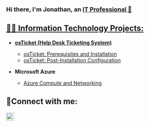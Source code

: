 ### Hi there, I'm Jonathan, an <a href="https://linkedin.com/in/"> IT Professional 👋
 

<h2>👨‍💻 Information Technology Projects:</h2>

- <b>osTicket (Help Desk Ticketing System)</b>
  - [osTicket: Prerequisites and Installation](https://github.com/jonbarrIT/osticket-prereqs)
  - [osTicket: Post-Installation Configuration](https://github.com/jonbarrIT/post-install-config)
  
- <b>Microsoft Azure</b>
  - [Azure Compute and Networking](https://github.com/jonbarrIT/VPN)
  

<h2>🤳Connect with me:</h2>


[<img align="left" alt="jonbarr | LinkedIn" width="22px" src="https://cdn.jsdelivr.net/npm/simple-icons@v3/icons/linkedin.svg" />][linkedin]


[linkedin]: https://linkedin.com/in/

